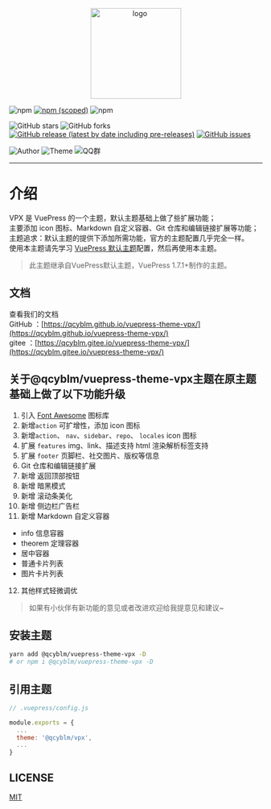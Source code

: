 <p align="center">
  <a href="https://qcyblm.github.io/vuepress-theme-vpx/" target="_blank">
    <img width="180" src="./docs/vpx.png" alt="logo">
  </a>
</p>

![npm](https://img.shields.io/npm/l/@qcyblm/vuepress-theme-vpx)
[![npm (scoped)](https://img.shields.io/npm/v/@qcyblm/vuepress-theme-vpx)](https://www.npmjs.com/package/@qcyblm/vuepress-theme-vpx?activeTab=versions)
![npm](https://img.shields.io/npm/dt/@qcyblm/vuepress-theme-vpx)

![GitHub stars](https://img.shields.io/github/stars/qcyblm/vuepress-theme-vpx)
![GitHub forks](https://img.shields.io/github/forks/qcyblm/vuepress-theme-vpx)
[![GitHub release (latest by date including pre-releases)](https://img.shields.io/github/v/release/qcyblm/vuepress-theme-vpx?include_prereleases)](https://github.com/qcyblm/vuepress-theme-vpx/releases)
[![GitHub issues](https://img.shields.io/github/issues/qcyblm/vuepress-theme-vpx)](https://github.com/qcyblm/vuepress-theme-vpx/issues)

![Author](https://img.shields.io/badge/Author-qcyblm-red)
![Theme](https://img.shields.io/badge/Theme-@qcyblm/vuepress-%2dtheme-%2dvpx-red)
![QQ群](https://img.shields.io/badge/QQ群-984339883-red)

------------------

# 介绍
VPX 是 VuePress 的一个主题，默认主题基础上做了些扩展功能；  
主要添加 icon 图标、Markdown 自定义容器、Git 仓库和编辑链接扩展等功能；  
主题追求：默认主题的提供下添加所需功能，官方的主题配置几乎完全一样。  
使用本主题请先学习 [VuePress 默认主题](https://www.vuepress.cn/theme/default-theme-config.html)配置，然后再使用本主题。
> 此主题继承自VuePress默认主题，VuePress 1.7.1+制作的主题。

## 文档
查看我们的文档  
GitHub ：[https://qcyblm.github.io/vuepress-theme-vpx/](https://qcyblm.github.io/vuepress-theme-vpx/)  
gitee ：[https://qcyblm.gitee.io/vuepress-theme-vpx/](https://qcyblm.gitee.io/vuepress-theme-vpx/)

## 关于@qcyblm/vuepress-theme-vpx主题在原主题基础上做了以下功能升级
1. 引入 [Font Awesome](http://www.fontawesome.com.cn/faicons/) 图标库
2. 新增`action` 可扩增性，添加 icon 图标
3. 新增`action`、 `nav`、`sidebar`、`repo`、 `locales` icon 图标
4. 扩展 `features` img、link、描述支持 html 渲染解析标签支持
5. 扩展 `footer` 页脚栏、社交图片、版权等信息
6. Git 仓库和编辑链接扩展
7. 新增 返回顶部按钮
8. 新增 暗黑模式
9. 新增 滚动条美化
10. 新增 侧边栏广告栏
11. 新增 Markdown 自定义容器
  - info 信息容器
  - theorem 定理容器
  - 居中容器
  - 普通卡片列表
  - 图片卡片列表
12. 其他样式轻微调优

> 如果有小伙伴有新功能的意见或者改进欢迎给我提意见和建议~

## 安装主题
``` sh
yarn add @qcyblm/vuepress-theme-vpx -D
# or npm i @qcyblm/vuepress-theme-vpx -D
```
## 引用主题
``` js
// .vuepress/config.js

module.exports = {
  ...
  theme: '@qcyblm/vpx',
  ...
}
```

## LICENSE
[MIT](/LICENSE)